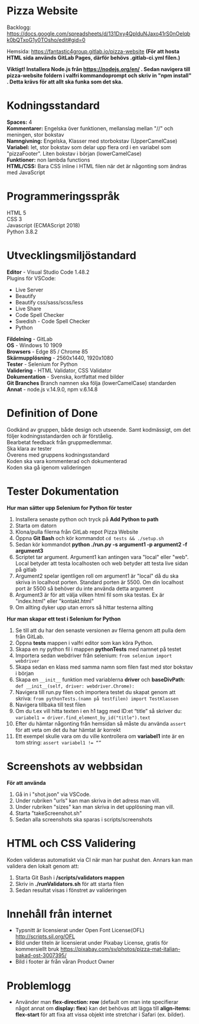 # Pizza Website

Backlogg: https://docs.google.com/spreadsheets/d/131Dxy4QplduNJaxo41rS0nOelqbk0bQTxoG1y0TOsho/edit#gid=0

Hemsida: https://fantastic4group.gitlab.io/pizza-website
**(För att hosta HTML sida används GitLab Pages, därför behövs .gitlab-ci.yml filen.)**

**Viktigt! Installera Node.js från https://nodejs.org/en/ . Sedan navigera till pizza-website foldern i valfri kommandoprompt och skriv in "npm install" . Detta krävs för att allt ska funka som det ska.**

# Kodningsstandard
**Spaces:** 4
<br>
**Kommentarer:** Engelska över funktionen, mellanslag mellan "//" och meningen, stor bokstav
<br>
**Namngivning:** Engelska, Klasser med storbokstav (UpperCamelCase)
<br>
**Variabel:** let, stor bokstav som delar upp flera ord i en variabel som "pizzaFooter". Liten bokstav i början (lowerCamelCase)
<br>
**Funktioner:** non lambda functions
<br>
**HTML/CSS:** Bara CSS inline i HTML filen när det är någonting som ändras med JavaScript

# Programmeringsspråk
HTML 5
<br>
CSS 3
<br>
Javascript (ECMAScript 2018)
<br>
Python 3.8.2

# Utvecklingsmiljöstandard
**Editor** - Visual Studio Code 1.48.2
<br>
Plugins för VSCode: 
- Live Server
- Beautify
- Beautify css/sass/scss/less
- Live Share
- Code Spell Checker
- Swedish - Code Spell Checker
- Python

**Fildelning** - GitLab
<br>
**OS** - Windows 10 1909
<br>
**Browsers** - Edge 85 / Chrome 85
<br>
**Skärmupplösning** - 2560x1440, 1920x1080
<br>
**Tester** - Selenium for Python
<br>
**Validering** - HTML Validator, CSS Validator
<br>
**Dokumentation** - Svenska, kortfattat med bilder
<br>
**Git Branches** Branch namnen ska följa (lowerCamelCase) standarden
<br>
**Annat** - node.js v.14.9.0, npm v.6.14.8


# Definition of Done
Godkänd av gruppen, både design och utseende. Samt kodmässigt, om det följer kodningsstandarden och är förståelig.
<br>
Bearbetat feedback från gruppmedlemmar.
<br>
Ska klara av tester
<br>
Överens med gruppens kodningsstandard
<br>
Koden ska vara kommenterad och dokumenterad
<br>
Koden ska gå igenom valideringen


# Tester Dokumentation
**Hur man sätter upp Selenium for Python för tester**
1. Installera senaste python och tryck på **Add Python to path**
1. Starta om datorn
1. Klona/pulla filerna från GitLab repot Pizza Website
1. Öppna **Git Bash** och kör kommandot `cd tests && ./setup.sh`
1. Sedan kör kommandot **python ./run.py -s argument1 -p argument2 -f argument3**
1. Scriptet tar argument. Argument1 kan antingen vara "local" eller "web". Local betyder att testa localhosten och web betyder att testa live sidan på gitlab
1. Argument2 spelar igentligen roll om argument1 är "local" då du ska skriva in localhost porten. Standard porten är 5500. Om din localhost port är 5500 så behöver du inte använda detta argument
1. Argument3 är för att välja vilken html fil som ska testas. Ex är "index.html" eller "kontakt.html"
1. Om allting dyker upp utan errors så hittar testerna allting
 
**Hur man skapar ett test i Selenium for Python**
1. Se till att du har den senaste versionen av filerna genom att pulla dem från GitLab.
1. Öppna **tests** mappen i valfri editor som kan köra Python. 
1. Skapa en ny python fil i mappen **pythonTests** med namnet på testet
1. Importera sedan webdriver från selenium: `from selenium import webdriver`
1. Skapa sedan en klass med samma namn som filen fast med stor bokstav i början
1. Skapa en `__init__` funktion med variablerna **driver** och **baseDivPath**: `def __init__(self, driver: webdriver.Chrome):`
1. Navigera till run.py filen och importera testet du skapat genom att skriva: `from pythonTests.(namn på testfilen) import TestKlassen`
1. Navigera tillbaka till test filen
1. Om du t.ex vill hitta texten i en h1 tagg med ID:et “title” så skriver du: 
`variabel1 = driver.find_element_by_id("title").text`
1. Efter du hämtar någonting från hemsidan så måste du använda `assert` för att veta om det du har hämtat är korrekt
1. Ett exempel skulle vara om du ville kontrollera om **variabel1** inte är en tom string: `assert variabel1 != “”`

# Screenshots av webbsidan
**För att använda**
1.  Gå in i "shot.json" via VSCode.
1.  Under rubriken "urls" kan man skriva in det adress man vill.
1.  Under rubriken "sizes" kan man skriva in det upplösning man vill.
1.  Starta "takeScreenshot.sh"
1.  Sedan alla screenshots ska sparas i scripts/screenshots

# HTML och CSS Validering
Koden valideras automatiskt via CI när man har pushat den. Annars kan man validera den lokalt genom att:
1. Starta Git Bash i **/scripts/validators mappen**
1. Skriv in **./runValidators.sh** för att starta filen
1. Sedan resultat visas i fönstret av valideringen

# Innehåll från internet

- Typsnitt är licensierat under Open Font License(OFL) http://scripts.sil.org/OFL
- Bild under titeln är licensierat under Pixabay License, gratis för kommersiellt bruk https://pixabay.com/sv/photos/pizza-mat-italian-bakad-ost-3007395/
- Bild i footer är från våran Product Owner

# Problemlogg 

- Använder man **flex-direction: row** (default om man inte specifierar något annat om **display: flex**) kan det behövas att lägga till **align-items: flex-start** för att fixa att vissa objekt inte stretchar i Safari (ex. bilder).
